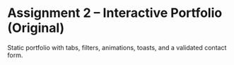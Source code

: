 # Assignment 2 – Interactive Portfolio (Original)

Static portfolio with tabs, filters, animations, toasts, and a validated contact form.
